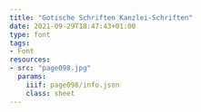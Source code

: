 ```yaml
---
title: "Gotische Schriften Kanzlei-Schriften"
date: 2021-09-29T18:47:43+01:00
type: font
tags:
- Font
resources:
- src: "page098.jpg"
  params:
    iiif: page098/info.json
    class: sheet
---
```

